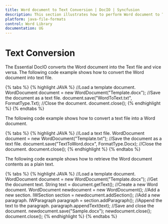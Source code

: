 ```yaml
---
title: Word document to Text Conversion | DocIO | Syncfusion
description: This section illustrates how to perform Word document to Text conversion using Syncfusion Word library (Essential DocIO)
platform: java-file-formats
control: Word Library
documentation: UG
---
```


# Text Conversion

The Essential DocIO converts the Word document into the Text file and vice versa. The following code example shows how to convert the Word document into text file.

{% tabs %}
{% highlight JAVA %}
//Load a template document.
WordDocument document = new WordDocument("Template.docx");
//Save the document as a text file.
document.save("WordToText.txt", FormatType.Txt);
//Close the document.
document.close();
{% endhighlight %}
{% endtabs %}

The following code example shows how to convert a text file into a Word document.

{% tabs %}
{% highlight JAVA %}
//Load a text file.
WordDocument document = new WordDocument("Template.txt");
//Save the document as a text file.
document.save("TextToWord.docx", FormatType.Docx);
//Close the document.
document.close();
{% endhighlight %}
{% endtabs %}

The following code example shows how to retrieve the Word document contents as a plain text.

{% tabs %}
{% highlight JAVA %}
//Load a template document.
WordDocument document = new WordDocument("Template.docx");
//Get the document text.
String text = document.getText();
//Create a new Word document.
WordDocument newdocument = new WordDocument();
//Add a new section.
IWSection section = newdocument.addSection();
//Add a new paragraph.
IWParagraph paragraph = section.addParagraph();
//Append the text to the paragraph.
paragraph.appendText(text);
//Save and close the document.
newdocument.save("Sample.docx");
newdocument.close();
document.close();
{% endhighlight %}
{% endtabs %}
